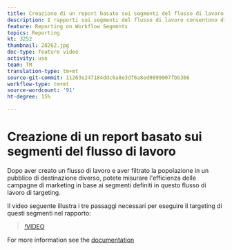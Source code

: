 ```yaml
---
title: Creazione di un report basato sui segmenti del flusso di lavoro
description: I rapporti sui segmenti del flusso di lavoro consentono di aggiungere il codice del segmento del flusso di lavoro nel reporting dinamico.
feature: Reporting on Workflow Segments
topics: Reporting
kt: 3252
thumbnail: 28262.jpg
doc-type: feature video
activity: use
team: TM
translation-type: tm+mt
source-git-commit: 11263e247184ddc6a8e3df6a8ed0899907fbb366
workflow-type: tm+mt
source-wordcount: '91'
ht-degree: 15%

---
```



# Creazione di un report basato sui segmenti del flusso di lavoro

Dopo aver creato un flusso di lavoro e aver filtrato la popolazione in un pubblico di destinazione diverso, potete misurare l&#39;efficienza delle campagne di marketing in base ai segmenti definiti in questo flusso di lavoro di targeting.

Il video seguente illustra i tre passaggi necessari per eseguire il targeting di questi segmenti nel rapporto:

>[!VIDEO](https://video.tv.adobe.com/v/28262?quality=12)

For more information see the [documentation](https://docs.adobe.com/content/help/en/campaign-standard/using/reporting/customizing-reports/creating-a-report-workflow-segment.html)
